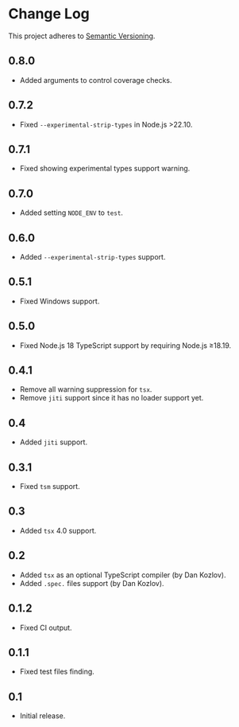 # Change Log
This project adheres to [Semantic Versioning](http://semver.org/).

## 0.8.0
* Added arguments to control coverage checks.

## 0.7.2
* Fixed `--experimental-strip-types` in Node.js >22.10.

## 0.7.1
* Fixed showing experimental types support warning.

## 0.7.0
* Added setting `NODE_ENV` to `test`.

## 0.6.0
* Added `--experimental-strip-types` support.

## 0.5.1
* Fixed Windows support.

## 0.5.0
* Fixed Node.js 18 TypeScript support by requiring Node.js ≥18.19.

## 0.4.1
* Remove all warning suppression for `tsx`.
* Remove `jiti` support since it has no loader support yet.

## 0.4
* Added `jiti` support.

## 0.3.1
* Fixed `tsm` support.

## 0.3
* Added `tsx` 4.0 support.

## 0.2
* Added `tsx` as an optional TypeScript compiler (by Dan Kozlov).
* Added `.spec.` files support (by Dan Kozlov).

## 0.1.2
* Fixed CI output.

## 0.1.1
* Fixed test files finding.

## 0.1
* Initial release.
